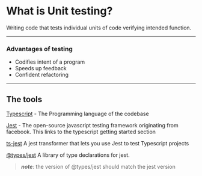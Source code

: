 # What is Unit testing?

Writing code that tests individual units of code verifying intended function.

---

### Advantages of testing
  - Codifies intent of a program
  - Speeds up feedback
  - Confident refactoring
  
---

## The tools

[Typescript](https://www.typescriptlang.org/) - The Programming language of the codebase

[Jest](https://jestjs.io/docs/getting-started#using-typescript) - The open-source javascript testing framework originating from facebook. This links to the typescript getting started section

[ts-jest](https://github.com/kulshekhar/ts-jest) A jest transformer that lets you use Jest to test Typescript projects

[@types/jest](https://www.npmjs.com/package/@types/jest/v/28.1.1) A library of type declarations for jest. 
>***note***: the version of @types/jest should match the jest version


